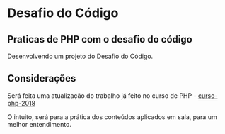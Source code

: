# Desafio do Código

## Praticas de PHP com o desafio do código

Desenvolvendo um projeto do Desafio do Código.


## Considerações

Será feita uma atualização do trabalho já feito no curso de PHP -  [curso-php-2018](https://github.com/TiagoGouvea/curso-php-2018)

O intuito, será para a prática dos conteúdos aplicados em sala, para um melhor entendimento.
